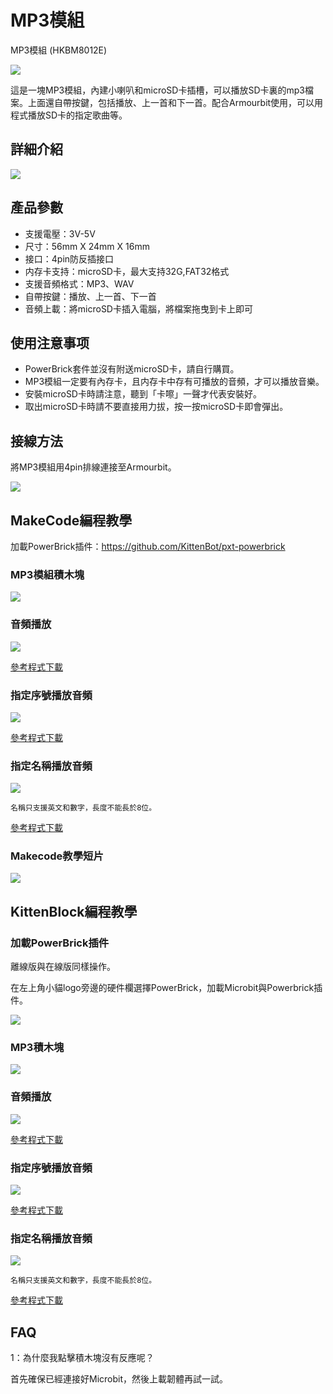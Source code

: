# MP3模組

MP3模組 (HKBM8012E)

![](./images/12_03.png)

這是一塊MP3模組，內建小喇叭和microSD卡插槽，可以播放SD卡裏的mp3檔案。上面還自帶按鍵，包括播放、上一首和下一首。配合Armourbit使用，可以用程式播放SD卡的指定歌曲等。


## 詳細介紹

![](./images/12_02.png)

## 產品參數

- 支援電壓：3V-5V
- 尺寸：56mm X 24mm X 16mm
- 接口：4pin防反插接口
- 内存卡支持：microSD卡，最大支持32G,FAT32格式
- 支援音頻格式：MP3、WAV
- 自帶按鍵：播放、上一首、下一首
- 音頻上載：將microSD卡插入電腦，將檔案拖曳到卡上即可

## 使用注意事项

- PowerBrick套件並沒有附送microSD卡，請自行購買。
- MP3模組一定要有內存卡，且内存卡中存有可播放的音頻，才可以播放音樂。
- 安裝microSD卡時請注意，聽到「卡嚓」一聲才代表安裝好。
- 取出microSD卡時請不要直接用力拔，按一按microSD卡即會彈出。

## 接線方法

將MP3模組用4pin排線連接至Armourbit。

![](./kbimages/mp3con.jpg)

## MakeCode編程教學

加載PowerBrick插件：https://github.com/KittenBot/pxt-powerbrick

### MP3模組積木塊

![](./images/mp3blocks.png)

### 音頻播放

![](./images/mp3.png)

[參考程式下載](https://bit.ly/PowerbrickM10_01Hex)

### 指定序號播放音頻

![](./images/mp3id.png)

[參考程式下載](https://bit.ly/PowerbrickM10_02Hex)

### 指定名稱播放音頻

![](./images/mp3name.png)

    名稱只支援英文和數字，長度不能長於8位。

[參考程式下載](https://bit.ly/PowerbrickM10_03Hex)

### Makecode教學短片

[![](./images/mp3tut.png)](https://www.youtube.com/watch?v=h2XQ463V5CE)

## KittenBlock編程教學

### 加載PowerBrick插件

離線版與在線版同樣操作。

在左上角小貓logo旁邊的硬件欄選擇PowerBrick，加載Microbit與Powerbrick插件。

![](./kbimages/addextension.png)

### MP3積木塊

![](./kbimages/kbmp3blocks.png)

### 音頻播放

![](./kbimages/mp3play.png)

[參考程式下載](www.google.com)

### 指定序號播放音頻

![](./kbimages/mp3playbyid.png)

[參考程式下載](www.google.com)

### 指定名稱播放音頻

![](./kbimages/mp3playbyname.png)

    名稱只支援英文和數字，長度不能長於8位。

[參考程式下載](www.google.com)

## FAQ

1：為什麼我點擊積木塊沒有反應呢？

首先確保已經連接好Microbit，然後上載韌體再試一試。